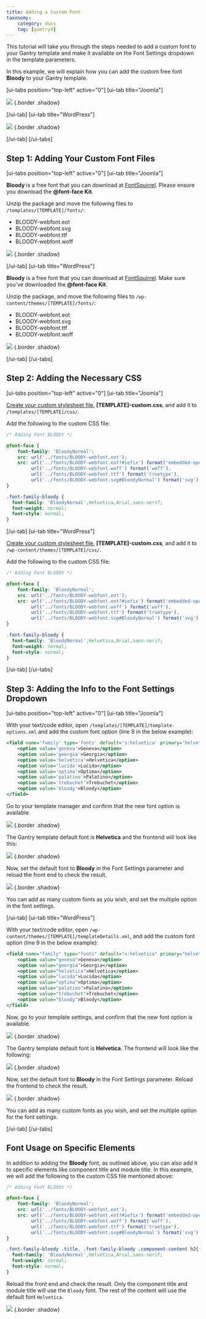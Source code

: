 ```yaml
---
title: Adding a Custom Font
taxonomy:
    category: docs
    tag: [gantry4]
---
```


This tutorial will take you through the steps needed to add a custom font to your Gantry template and make it available on the Font Settings dropdown in the template parameters.

In this example, we will explain how you can add the custom free font **Bloody** to your Gantry template.

[ui-tabs position="top-left" active="0"]
[ui-tab title="Joomla"]

![](custom-font-setting.jpg)  {.border .shadow}

[/ui-tab]
[ui-tab title="WordPress"]

![](custom-font-setting_wp.jpg)  {.border .shadow}

[/ui-tab]
[/ui-tabs]

Step 1: Adding Your Custom Font Files
--------------------------------------

[ui-tabs position="top-left" active="0"]
[ui-tab title="Joomla"]

**Bloody** is a free font that you can download at [FontSquirrel](http://www.fontsquirrel.com/fonts/Bloody). Please ensure you download the **@font-face Kit**.

Unzip the package and move the following files to `/templates/[TEMPLATE]/fonts/`:

* BLOODY-webfont.eot
* BLOODY-webfont.svg
* BLOODY-webfont.ttf
* BLOODY-webfont.woff

![](custom-font-files.jpg)  {.border .shadow}

[/ui-tab]
[ui-tab title="WordPress"]

**Bloody** is a free font that you can download at [FontSquirrel](http://www.fontsquirrel.com/fonts/Bloody). Make sure you've downloaded the **@font-face Kit**.

Unzip the package, and move the following files to `/wp-content/themes/[TEMPLATE]/fonts/`:

* BLOODY-webfont.eot
* BLOODY-webfont.svg
* BLOODY-webfont.ttf
* BLOODY-webfont.woff

![](custom-font-files_wp.jpg)  {.border .shadow}

[/ui-tab]
[/ui-tabs]

Step 2: Adding the Necessary CSS
--------------------------------

[ui-tabs position="top-left" active="0"]
[ui-tab title="Joomla"]

[Create your custom stylesheet file](../adding-a-custom-stylesheet), __[TEMPLATE]-custom.css__, and add it to `/templates/[TEMPLATE]/css/`.

Add the following to the custom CSS file:

```css
/* Adding Font BLOODY */

@font-face {
    font-family: 'BloodyNormal';
    src: url('../fonts/BLOODY-webfont.eot');
    src: url('../fonts/BLOODY-webfont.eot?#iefix') format('embedded-opentype'),
         url('../fonts/BLOODY-webfont.woff') format('woff'),
         url('../fonts/BLOODY-webfont.ttf') format('truetype'),
         url('../fonts/BLOODY-webfont.svg#BloodyNormal') format('svg');
}

.font-family-bloody {
  font-family: 'BloodyNormal',Helvetica,Arial,sans-serif;
  font-weight: normal;
  font-style: normal;
}
```

[/ui-tab]
[ui-tab title="WordPress"]

[Create your custom stylesheet file](../adding-a-custom-stylesheet), __[TEMPLATE]-custom.css__, and add it to `/wp-content/themes/[TEMPLATE]/css/`.

Add the following to the custom CSS file:

```css
/* Adding Font BLOODY */

@font-face {
    font-family: 'BloodyNormal';
    src: url('../fonts/BLOODY-webfont.eot');
    src: url('../fonts/BLOODY-webfont.eot?#iefix') format('embedded-opentype'),
         url('../fonts/BLOODY-webfont.woff') format('woff'),
         url('../fonts/BLOODY-webfont.ttf') format('truetype'),
         url('../fonts/BLOODY-webfont.svg#BloodyNormal') format('svg');
}

.font-family-bloody {
  font-family: 'BloodyNormal',Helvetica,Arial,sans-serif;
  font-weight: normal;
  font-style: normal;
}
```

[/ui-tab]
[/ui-tabs]

Step 3: Adding the Info to the Font Settings Dropdown
-----------------------------------------------------

[ui-tabs position="top-left" active="0"]
[ui-tab title="Joomla"]

With your text/code editor, open `/templates/[TEMPLATE]/template-options.xml` and add the custom font option (line 9 in the below example):

```xml
<field name='family' type='fonts' default='s:helvetica' primary='helvetica' label='FONT_FAMILY' isbodyclass='true' setbyurl='true' setinsession='true' setbysession='true' setincookie='true' setbycookie='true'>
    <option value='geneva'>Geneva</option>
    <option value='georgia'>Georgia</option>
    <option value='helvetica'>Helvetica</option>
    <option value='lucida'>Lucida</option>
    <option value='optima'>Optima</option>
    <option value='palatino'>Palatino</option>
    <option value='trebuchet'>Trebuchet</option>
    <option value='bloody'>Bloody</option>
</field>
```

Go to your template manager and confirm that the new font option is available.

![](custom-font-setting.jpg)  {.border .shadow}

The Gantry template default font is **Helvetica** and the frontend will look like this:

![](helvetica-font.jpg)  {.border .shadow}

Now, set the default font to **Bloody** in the Font Settings parameter and reload the front end to check the result.

![](bloody-font.jpg)  {.border .shadow}

You can add as many custom fonts as you wish, and set the multiple option in the font settings.

[/ui-tab]
[ui-tab title="WordPress"]

With your text/code editor, open `/wp-content/themes/[TEMPLATE]/templateDetails.xml`, and add the custom font option (line 9 in the below example):

```xml
<field name="family" type="fonts" default="s:helvetica" primary="helvetica" label="FONT_FAMILY" isbodyclass="true" setbyurl="true" setinsession="true" setbysession="true" setincookie="true" setbycookie="true">
    <option value="geneva">Geneva</option>
    <option value="georgia">Georgia</option>
    <option value="helvetica">Helvetica</option>
    <option value="lucida">Lucida</option>
    <option value="optima">Optima</option>
    <option value="palatino">Palatino</option>
    <option value="trebuchet">Trebuchet</option>
    <option value="bloody">Bloody</option>
</field>
```

Now, go to your template settings, and confirm that the new font option is available.

![](custom-font-setting_wp.jpg)  {.border .shadow}

The Gantry template default font is **Helvetica**. The frontend will look like the following:

![](helvetica-font_wp.jpg)  {.border .shadow}

Now, set the default font to **Bloody** in the Font Settings parameter. Reload the frontend to check the result.

![](bloody-font_wp.jpg)  {.border .shadow}

You can add as many custom fonts as you wish, and set the multiple option for the font settings.

[/ui-tab]
[/ui-tabs]

Font Usage on Specific Elements
-------------------------------

In addition to adding the **Bloody** font, as outlined above, you can also add it to specific elements like component title and module title. In this example, we will add the following to the custom CSS file mentioned above:

```css
/* Adding Font BLOODY */

@font-face {
    font-family: 'BloodyNormal';
    src: url('../fonts/BLOODY-webfont.eot');
    src: url('../fonts/BLOODY-webfont.eot?#iefix') format('embedded-opentype'),
         url('../fonts/BLOODY-webfont.woff') format('woff'),
         url('../fonts/BLOODY-webfont.ttf') format('truetype'),
         url('../fonts/BLOODY-webfont.svg#BloodyNormal') format('svg');
}

.font-family-bloody .title, .font-family-bloody .component-content h2{
  font-family: 'BloodyNormal',Helvetica,Arial,sans-serif;
  font-weight: normal;
  font-style: normal;
}
```

Reload the front end and check the result. Only the component title and module title will use the `Bloody` font. The rest of the content will use the default font `Helvetica`.

![](bloody-font-specific.jpg)  {.border .shadow}
